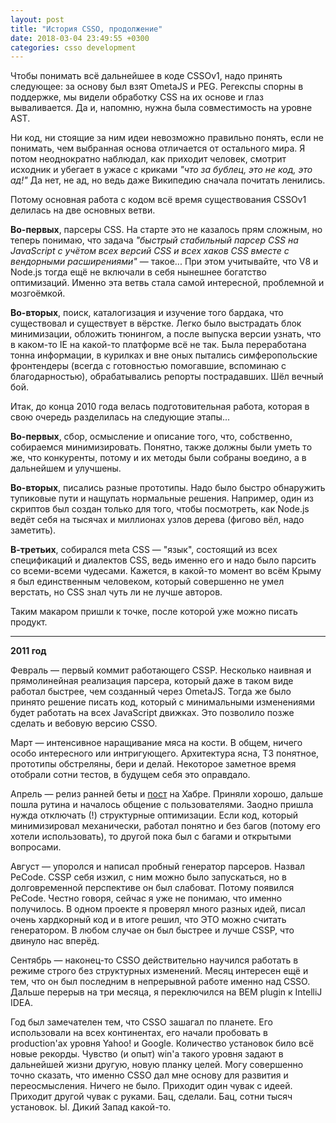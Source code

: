 ```yaml
---
layout: post
title: "История CSSO, продолжение"
date: 2018-03-04 23:49:55 +0300
categories: csso development
---
```

Чтобы понимать всё дальнейшее в коде CSSOv1, надо принять следующее: за основу был взят OmetaJS и PEG. Регекспы спорны в поддержке, мы видели обработку CSS на их основе и глаз вываливается. Да и, напомню, нужна была совместимость на уровне AST.

Ни код, ни стоящие за ним идеи невозможно правильно понять, если не понимать, чем выбранная основа отличается от остального мира. Я потом неоднократно наблюдал, как приходит человек, смотрит исходник и убегает в ужасе с криками *"что за бублец, это не код, это ад!"* Да нет, не ад, но ведь даже Википедию сначала почитать ленились.

Потому основная работа с кодом всё время существования CSSOv1 делилась на две основных ветви.

**Во-первых**, парсеры CSS. На старте это не казалось прям сложным, но теперь понимаю, что задача *"быстрый стабильный парсер CSS на JavaScript с учётом всех версий CSS и всех хаков CSS вместе с вендорными расширениями"* — такое... При этом учитывайте, что V8 и Node.js тогда ещё не включали в себя нынешнее богатство оптимизаций. Именно эта ветвь стала самой интересной, проблемной и мозгоёмкой.

**Во-вторых**, поиск, каталогизация и изучение того бардака, что существовал и существует в вёрстке. Легко было выстрадать блок минимизации, обложить тюнингом, а после выпуска версии узнать, что в каком-то IE на какой-то платформе всё не так. Была переработана тонна информации, в курилках и вне оных пытались симферопольские фронтендеры (всегда с готовностью помогавшие, вспоминаю с благодарностью), обрабатывались репорты пострадавших. Шёл вечный бой.

Итак, до конца 2010 года велась подготовительная работа, которая в свою очередь разделилась на следующие этапы...

**Во-первых**, сбор, осмысление и описание того, что, собственно, собираемся минимизировать. Понятно, также должны были уметь то же, что конкуренты, потому и их методы были собраны воедино, а в дальнейшем и улучшены.

**Во-вторых**, писались разные прототипы. Надо было быстро обнаружить тупиковые пути и нащупать нормальные решения. Например, один из скриптов был создан только для того, чтобы посмотреть, как Node.js ведёт себя на тысячах и миллионах узлов дерева (фигово вёл, надо заметить).

**В-третьих**, собирался meta CSS — "язык", состоящий из всех спецификаций и диалектов CSS, ведь именно его и надо было парсить со всеми-всеми чудесами. Кажется, в какой-то момент во всём Крыму я был единственным человеком, который совершенно не умел верстать, но CSS знал чуть ли не лучше авторов.

Таким макаром пришли к точке, после которой уже можно писать продукт.

---

**2011 год**

Февраль — первый коммит работающего CSSP. Несколько наивная и прямолинейная реализация парсера, который даже в таком виде работал быстрее, чем созданный через OmetaJS. Тогда же было принято решение писать код, который с минимальными изменениями будет работать на всех JavaScript движках. Это позволило позже сделать и вебовую версию CSSO.

Март — интенсивное наращивание мяса на кости. В общем, ничего особо интересного или интригующего. Архитектура ясна, ТЗ понятное, прототипы обстреляны, бери и делай. Некоторое заметное время отобрали сотни тестов, в будущем себя это оправдало.

Апрель — релиз ранней беты и [пост](https://habrahabr.ru/post/116880/) на Хабре. Приняли хорошо, дальше пошла рутина и началось общение с пользователями. Заодно пришла нужда отключать (!) структурные оптимизации. Если код, который минимизировал механически, работал понятно и без багов (потому его хотели использовать), то другой пока был с багами и открытыми вопросами.

Август — упоролся и написал пробный генератор парсеров. Назвал PeCode. CSSP себя изжил, с ним можно было запускаться, но в долговременной перспективе он был слабоват. Потому появился PeCode. Честно говоря, сейчас я уже не понимаю, что именно получилось. В одном проекте я проверял много разных идей, писал очень хардкорный код и в итоге решил, что ЭТО можно считать генератором. В любом случае он был быстрее и лучше CSSP, что двинуло нас вперёд.

Сентябрь — наконец-то CSSO действительно научился работать в режиме строго без структурных изменений. Месяц интересен ещё и тем, что он был последним в непрерывной работе именно над CSSO. Дальше перерыв на три месяца, я переключился на BEM plugin к IntelliJ IDEA.

Год был замечателен тем, что CSSO зашагал по планете. Его использовали на всех континентах, его начали пробовать в production'ах уровня Yahoo! и Google. Количество установок било всё новые рекорды. Чувство (и опыт) win'а такого уровня задают в дальнейшей жизни другую, новую планку целей. Могу совершенно точно сказать, что именно CSSO дал мне основу для развития и переосмысления. Ничего не было. Приходит один чувак с идеей. Приходит другой чувак с руками. Бац, сделали. Бац, сотни тысяч установок. Ы. Дикий Запад какой-то.
